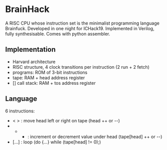 # BrainHack
A RISC CPU whose instruction set is the minimalist programming language Brainfuck. 
Developed in one night for ICHack19. Implemented in Verilog, fully synthesisable.
Comes with python assembler.


## Implementation
- Harvard architecture
- RISC structure, 4 clock transitions per instruction (2 run + 2 fetch)
- programs: ROM of 3-bit instructions
- tape: RAM + head address register
- [] call stack: RAM + tos address register

## Language
6 instructions:
- < > : move head left or right on tape (head ++ or --)
- + - : increment or decrement value under head (tape[head] ++ or --)
- [...] : loop (do {...} while (tape[head] != 0);)
